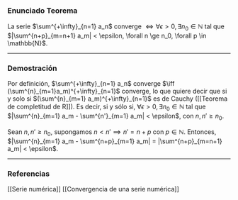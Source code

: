### Enunciado Teorema

La serie $\sum^{+\infty}_{n=1} a_n$ converge $\iff \forall \epsilon > 0, \exists n_0 \in \mathbb{N}$ tal que $|\sum^{n+p}_{m=n+1} a_m| < \epsilon, \forall n \ge n_0, \forall p \in \mathbb{N}$.

---
### Demostración

Por definición, $\sum^{+\infty}_{n=1} a_n$ converge $\iff (\sum^{n}_{m=1}a_m)^{+\infty}_{n=1}$ converge, lo que quiere decir que si y solo si $(\sum^{n}_{m=1} a_m)^{+\infty}_{n=1}$ es de Cauchy ([[Teorema de completitud de R]]). Es decir, si y sólo si, $\forall \epsilon > 0, \exists n_0 \in \mathbb{N}$ tal que $|\sum^{n}_{m=1} a_m - \sum^{n'}_{m=1} a_m| < \epsilon$, con $n, n' \ge n_0$.

Sean $n,n' \ge n_0$, supongamos $n < n' \implies n' = n+p$ con $p \in \mathbb{N}$. Entonces, $|\sum^{n}_{m=1} a_m - \sum^{n+p}_{m=1} a_m| = |\sum^{n+p}_{m=n+1} a_m| < \epsilon$.

---
### Referencias

[[Serie numérica]]
[[Convergencia de una serie numérica]]